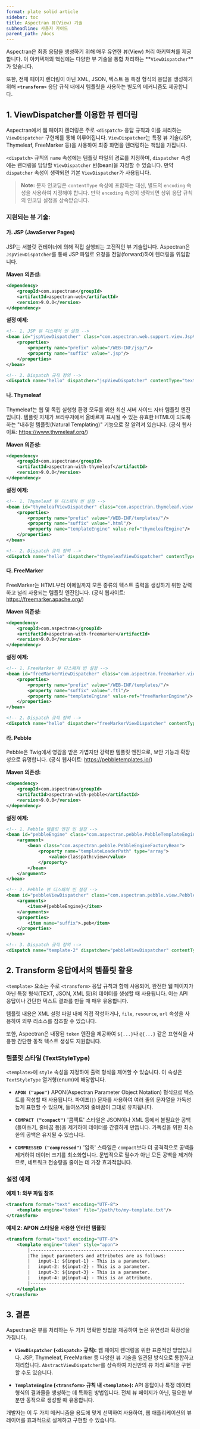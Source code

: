 ```yaml
---
format: plate solid article
sidebar: toc
title: Aspectran 뷰(View) 기술
subheadline: 사용자 가이드
parent_path: /docs
---
```


Aspectran은 최종 응답을 생성하기 위해 매우 유연한 뷰(View) 처리 아키텍처를 제공합니다. 이 아키텍처의 핵심에는 다양한 뷰 기술을 통합 처리하는 **`ViewDispatcher`**가 있습니다.

또한, 전체 페이지 렌더링이 아닌 XML, JSON, 텍스트 등 특정 형식의 응답을 생성하기 위해 **`<transform>`** 응답 규칙 내에서 템플릿을 사용하는 별도의 메커니즘도 제공합니다.

## 1. ViewDispatcher를 이용한 뷰 렌더링

Aspectran에서 웹 페이지 렌더링은 주로 `<dispatch>` 응답 규칙과 이를 처리하는 `ViewDispatcher` 구현체를 통해 이루어집니다. `ViewDispatcher`는 특정 뷰 기술(JSP, Thymeleaf, FreeMarker 등)을 사용하여 최종 화면을 렌더링하는 책임을 가집니다.

`<dispatch>` 규칙의 `name` 속성에는 템플릿 파일의 경로를 지정하며, `dispatcher` 속성에는 렌더링을 담당할 `ViewDispatcher` 빈(bean)을 지정할 수 있습니다. 만약 `dispatcher` 속성이 생략되면 기본 `ViewDispatcher`가 사용됩니다.

> **Note:** 문자 인코딩은 `contentType` 속성에 포함하는 대신, 별도의 `encoding` 속성을 사용하여 지정해야 합니다. 만약 `encoding` 속성이 생략되면 상위 응답 규칙의 인코딩 설정을 상속받습니다.

### 지원되는 뷰 기술:

#### 가. JSP (JavaServer Pages)

JSP는 서블릿 컨테이너에 의해 직접 실행되는 고전적인 뷰 기술입니다. Aspectran은 `JspViewDispatcher`를 통해 JSP 파일로 요청을 전달(forward)하여 렌더링을 위임합니다.

**Maven 의존성:**
```xml
<dependency>
    <groupId>com.aspectran</groupId>
    <artifactId>aspectran-web</artifactId>
    <version>9.0.0</version>
</dependency>
```

**설정 예제:**
```xml
<!-- 1. JSP 뷰 디스패처 빈 설정 -->
<bean id="jspViewDispatcher" class="com.aspectran.web.support.view.JspViewDispatcher">
    <properties>
        <property name="prefix" value="/WEB-INF/jsp/"/>
        <property name="suffix" value=".jsp"/>
    </properties>
</bean>

<!-- 2. Dispatch 규칙 정의 -->
<dispatch name="hello" dispatcher="jspViewDispatcher" contentType="text/html" encoding="UTF-8"/>
```

#### 나. Thymeleaf

Thymeleaf는 웹 및 독립 실행형 환경 모두를 위한 최신 서버 사이드 자바 템플릿 엔진입니다. 템플릿 자체가 브라우저에서 올바르게 표시될 수 있는 유효한 HTML이 되도록 하는 "내추럴 템플릿(Natural Templating)" 기능으로 잘 알려져 있습니다. (공식 웹사이트: https://www.thymeleaf.org/)

**Maven 의존성:**
```xml
<dependency>
    <groupId>com.aspectran</groupId>
    <artifactId>aspectran-with-thymeleaf</artifactId>
    <version>9.0.0</version>
</dependency>
```

**설정 예제:**
```xml
<!-- 1. Thymeleaf 뷰 디스패처 빈 설정 -->
<bean id="thymeleafViewDispatcher" class="com.aspectran.thymeleaf.view.ThymeleafViewDispatcher">
    <properties>
        <property name="prefix" value="/WEB-INF/templates/"/>
        <property name="suffix" value=".html"/>
        <property name="templateEngine" value-ref="thymeleafEngine"/>
    </properties>
</bean>

<!-- 2. Dispatch 규칙 정의 -->
<dispatch name="hello" dispatcher="thymeleafViewDispatcher" contentType="text/html" encoding="UTF-8"/>
```

#### 다. FreeMarker

FreeMarker는 HTML부터 이메일까지 모든 종류의 텍스트 출력을 생성하기 위한 강력하고 널리 사용되는 템플릿 엔진입니다. (공식 웹사이트: https://freemarker.apache.org/)

**Maven 의존성:**
```xml
<dependency>
    <groupId>com.aspectran</groupId>
    <artifactId>aspectran-with-freemarker</artifactId>
    <version>9.0.0</version>
</dependency>
```

**설정 예제:**
```xml
<!-- 1. FreeMarker 뷰 디스패처 빈 설정 -->
<bean id="freeMarkerViewDispatcher" class="com.aspectran.freemarker.view.FreeMarkerViewDispatcher">
    <properties>
        <property name="prefix" value="/WEB-INF/templates/"/>
        <property name="suffix" value=".ftl"/>
        <property name="templateEngine" value-ref="freeMarkerEngine"/>
    </properties>
</bean>

<!-- 2. Dispatch 규칙 정의 -->
<dispatch name="hello" dispatcher="freeMarkerViewDispatcher" contentType="text/html" encoding="UTF-8"/>
```

#### 라. Pebble

Pebble은 Twig에서 영감을 받은 가볍지만 강력한 템플릿 엔진으로, 보안 기능과 확장성으로 유명합니다. (공식 웹사이트: https://pebbletemplates.io/)

**Maven 의존성:**
```xml
<dependency>
    <groupId>com.aspectran</groupId>
    <artifactId>aspectran-with-pebble</artifactId>
    <version>9.0.0</version>
</dependency>
```

**설정 예제:**
```xml
<!-- 1. Pebble 템플릿 엔진 빈 설정 -->
<bean id="pebbleEngine" class="com.aspectran.pebble.PebbleTemplateEngine">
    <argument>
        <bean class="com.aspectran.pebble.PebbleEngineFactoryBean">
            <property name="templateLoaderPath" type="array">
                <value>classpath:view</value>
            </property>
        </bean>
    </argument>
</bean>

<!-- 2. Pebble 뷰 디스패처 빈 설정 -->
<bean id="pebbleViewDispatcher" class="com.aspectran.pebble.view.PebbleViewDispatcher">
    <arguments>
        <item>#{pebbleEngine}</item>
    </arguments>
    <properties>
        <item name="suffix">.peb</item>
    </properties>
</bean>

<!-- 3. Dispatch 규칙 정의 -->
<dispatch name="template-2" dispatcher="pebbleViewDispatcher" contentType="text/html" encoding="UTF-8"/>
```

## 2. Transform 응답에서의 템플릿 활용

`<template>` 요소는 주로 `<transform>` 응답 규칙과 함께 사용되어, 완전한 웹 페이지가 아닌 특정 형식(TEXT, JSON, XML 등)의 데이터를 생성할 때 사용됩니다. 이는 API 응답이나 간단한 텍스트 결과를 만들 때 매우 유용합니다.

템플릿 내용은 XML 설정 파일 내에 직접 작성하거나, `file`, `resource`, `url` 속성을 사용하여 외부 리소스를 참조할 수 있습니다.

또한, Aspectran은 내장된 `token` 엔진을 제공하여 `${...}`나 `@{...}` 같은 표현식을 사용한 간단한 동적 텍스트 생성도 지원합니다.

### 템플릿 스타일 (TextStyleType)

`<template>`에 `style` 속성을 지정하여 출력 형식을 제어할 수 있습니다. 이 속성은 `TextStyleType` 열거형(enum)에 해당합니다.

*   **`APON ("apon")`**
    APON(Aspectran Parameter Object Notation) 형식으로 텍스트를 작성할 때 사용됩니다. 파이프(`|`) 문자를 사용하여 여러 줄의 문자열을 가독성 높게 표현할 수 있으며, 들여쓰기와 줄바꿈이 그대로 유지됩니다.

*   **`COMPACT ("compact")`**
    '콤팩트' 스타일은 JSON이나 XML 등에서 불필요한 공백(들여쓰기, 줄바꿈 등)을 제거하여 데이터를 간결하게 만듭니다. 가독성을 위한 최소한의 공백은 유지될 수 있습니다.

*   **`COMPRESSED ("compressed")`**
    '압축' 스타일은 `compact`보다 더 공격적으로 공백을 제거하여 데이터 크기를 최소화합니다. 문법적으로 필수가 아닌 모든 공백을 제거하므로, 네트워크 전송량을 줄이는 데 가장 효과적입니다.

### 설정 예제

**예제 1: 외부 파일 참조**
```xml
<transform format="text" encoding="UTF-8">
    <template engine="token" file="/path/to/my-template.txt"/>
</transform>
```

**예제 2: APON 스타일을 사용한 인라인 템플릿**
```xml
<transform format="text" encoding="UTF-8">
    <template engine="token" style="apon">
        |----------------------------------------------------------
        |The input parameters and attributes are as follows:
        |   input-1: ${input-1} - This is a parameter.
        |   input-2: ${input-2} - This is a parameter.
        |   input-3: ${input-3} - This is a parameter.
        |   input-4: @{input-4} - This is an attribute.
        |----------------------------------------------------------
    </template>
</transform>
```

## 3. 결론

Aspectran은 뷰를 처리하는 두 가지 명확한 방법을 제공하여 높은 유연성과 확장성을 가집니다.

*   **`ViewDispatcher` (`<dispatch>` 규칙):** 웹 페이지 렌더링을 위한 표준적인 방법입니다. JSP, Thymeleaf, FreeMarker 등 다양한 뷰 기술을 일관된 방식으로 통합하고 처리합니다. `AbstractViewDispatcher`를 상속하여 자신만의 뷰 처리 로직을 구현할 수도 있습니다.

*   **`TemplateEngine` (`<transform>` 규칙 내 `<template>`):** API 응답이나 특정 데이터 형식의 결과물을 생성하는 데 특화된 방법입니다. 전체 뷰 페이지가 아닌, 필요한 부분만 동적으로 생성할 때 유용합니다.

개발자는 이 두 가지 메커니즘을 용도에 맞게 선택하여 사용하여, 웹 애플리케이션의 뷰 레이어를 효과적으로 설계하고 구현할 수 있습니다.